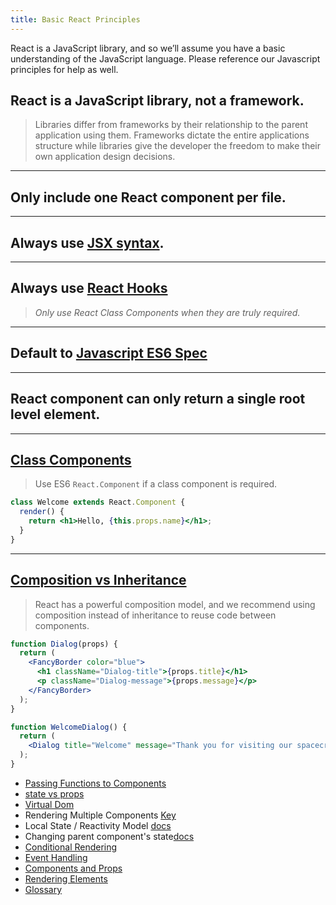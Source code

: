 ```yaml
---
title: Basic React Principles
---
```


React is a JavaScript library, and so we’ll assume you have a basic understanding of the JavaScript language.
Please reference our Javascript principles for help as well.

## React is a JavaScript library, not a framework.

> Libraries differ from frameworks by their relationship to the parent application using them.
> Frameworks dictate the entire applications structure while libraries give the developer the
> freedom to make their own application design decisions.

---

## Only include one React component per file.

---

## Always use [JSX syntax](https://reactjs.org/docs/introducing-jsx.html).

---

## Always use [React Hooks](https://reactjs.org/docs/hooks-intro.html)

> _Only use React Class Components when they are truly required._

---

## Default to [Javascript ES6 Spec](basic-javascript-principles.md)

---

## React component can only return a single root level element.

---

## [Class Components](https://reactjs.org/docs/react-component.html)

> Use ES6 `React.Component` if a class component is required.

```jsx
class Welcome extends React.Component {
  render() {
    return <h1>Hello, {this.props.name}</h1>;
  }
}
```

---

## [Composition vs Inheritance](https://reactjs.org/docs/composition-vs-inheritance.html)

> React has a powerful composition model, and we recommend using composition
> instead of inheritance to reuse code between components.

```jsx
function Dialog(props) {
  return (
    <FancyBorder color="blue">
      <h1 className="Dialog-title">{props.title}</h1>
      <p className="Dialog-message">{props.message}</p>
    </FancyBorder>
  );
}

function WelcomeDialog() {
  return (
    <Dialog title="Welcome" message="Thank you for visiting our spacecraft!" />
  );
}
```

- [Passing Functions to Components](https://reactjs.org/docs/faq-functions.html)
- [state vs props](https://reactjs.org/docs/faq-state.html)
- [Virtual Dom](https://reactjs.org/docs/faq-internals.html)
- Rendering Multiple Components [Key](https://reactjs.org/docs/lists-and-keys.html)
- Local State / Reactivity Model [docs](https://reactjs.org/docs/state-and-lifecycle.html)
- Changing parent component's state[docs](https://reactjs.org/docs/lifting-state-up.html)
- [Conditional Rendering](https://reactjs.org/docs/conditional-rendering.html)
- [Event Handling](https://reactjs.org/docs/handling-events.html)
- [Components and Props](https://reactjs.org/docs/components-and-props.html)
- [Rendering Elements](https://reactjs.org/docs/rendering-elements.html)
- [Glossary](https://reactjs.org/docs/glossary.html)
